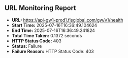 ## URL Monitoring Report

- **URL:** https://api-gw1-prod1.fisglobal.com/gw/v1/health
- **Start Time:** 2025-07-16T16:36:49.104624
- **End Time:** 2025-07-16T16:36:49.241824
- **Total Time Taken:** 0.1372 seconds
- **HTTP Status Code:** 403
- **Status:** Failure
- **Failure Reason:** HTTP Status Code: 403
